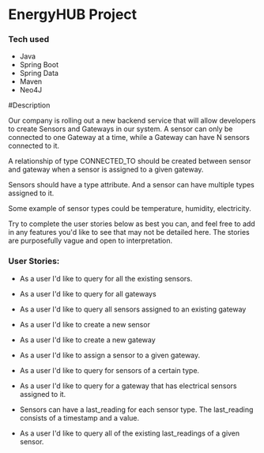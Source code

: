 # EnergyHUB Project

### Tech used

- Java
- Spring Boot
- Spring Data
- Maven
- Neo4J

#Description

Our company is rolling out a new backend service that will allow developers to create Sensors and Gateways in our system. 
A sensor can only be connected to one Gateway at a time, while a Gateway can have N sensors connected to it.

A relationship of type CONNECTED_TO should be created between sensor and gateway when a sensor is assigned to a given gateway.

Sensors should have a type attribute. And a sensor can have multiple types assigned to it. 

Some example of sensor types could be temperature, humidity, electricity.

Try to complete the user stories below as best you can, and feel free to add in any features you'd like to see that may not be detailed here. The stories are purposefully vague and open to interpretation.

### User Stories:

- As a user I'd like to query for all the existing sensors.

- As a user I'd like to query for all gateways

- As a user I'd like to query all sensors assigned to an existing gateway

- As a user I'd like to create a new sensor

- As a user I'd like to create a new gateway

- As a user I'd like to assign a sensor to a given gateway.

- As a user I'd like to query for sensors of a certain type.

- As a user I'd like to query for a gateway that has electrical sensors assigned to it.

- Sensors can have a last_reading for each sensor type. The last_reading consists of a timestamp and a value.

- As a user I'd like to query all of the existing last_readings of a given sensor.


